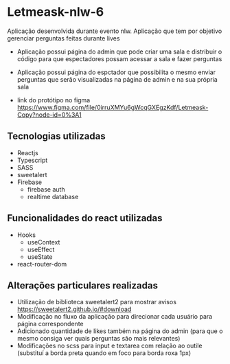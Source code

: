 # Letmeask-nlw-6


Aplicação desenvolvida durante evento nlw. Aplicação que tem por objetivo gerenciar perguntas feitas durante lives
* Aplicação possui página do admin que pode criar uma sala e distribuir o código para que espectadores possam acessar a sala e fazer perguntas
* Aplicação possui página do espctador que possibilita o mesmo enviar perguntas que serão visualizadas na página de admin e na sua própria sala 

* link do protótipo no figma https://www.figma.com/file/0irruXMYu6gWcqGXEgzKdf/Letmeask-Copy?node-id=0%3A1

## Tecnologias utilizadas
* Reactjs
* Typescript
* SASS
* sweetalert
* Firebase
  * firebase auth
  * realtime database

## Funcionalidades do react utilizadas
* Hooks
  * useContext
  * useEffect
  * useState
* react-router-dom

## Alterações particulares realizadas
* Utilização de biblioteca sweetalert2 para mostrar avisos https://sweetalert2.github.io/#download
* Modificação no fluxo da aplicação para direcionar cada usuário para página correspondente
* Adicionado quantidade de likes também na página do admin (para que o mesmo consiga ver quais perguntas são mais relevantes)
* Modificações no scss para input e textarea com relação ao outile (substituí a borda preta quando em foco para borda roxa 1px)


